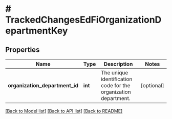 # # TrackedChangesEdFiOrganizationDepartmentKey

## Properties

Name | Type | Description | Notes
------------ | ------------- | ------------- | -------------
**organization_department_id** | **int** | The unique identification code for the organization department. | [optional]

[[Back to Model list]](../../README.md#models) [[Back to API list]](../../README.md#endpoints) [[Back to README]](../../README.md)
